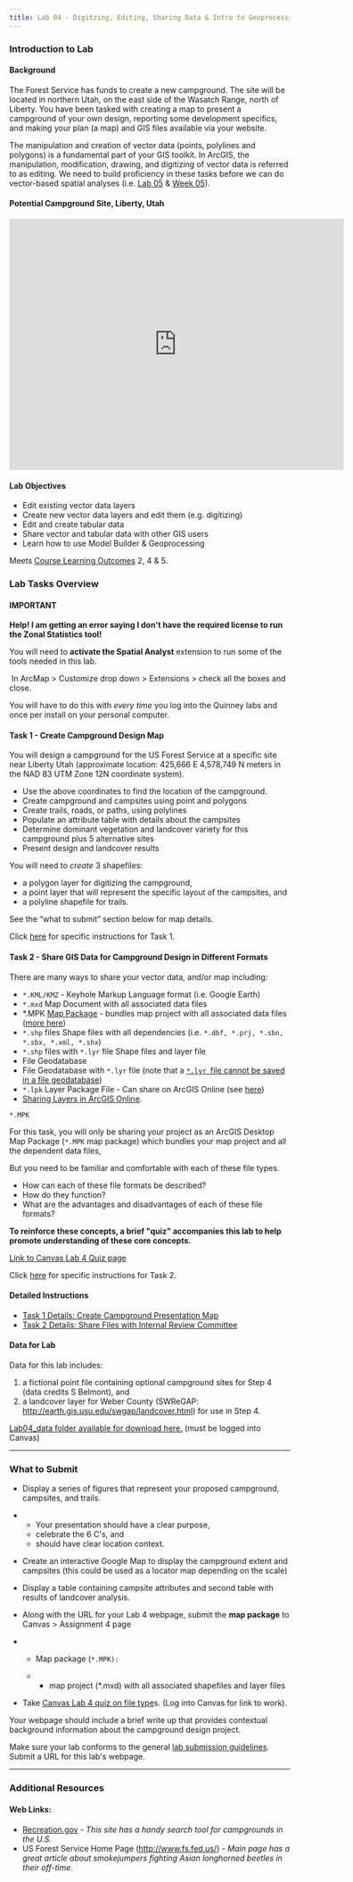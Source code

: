 ```yaml
---
title: Lab 04 - Digitzing, Editing, Sharing Data & Intro to Geoprocessing
---
```


### Introduction to Lab

#### Background

The Forest Service has funds to create a new campground.  The site will be located in northern Utah, on the east side of the Wasatch Range, north of Liberty.  You have been tasked with creating a map to present a campground of your own design, reporting some development specifics, and making your plan (a map) and GIS files available via your website. 

The manipulation and creation of vector data (points, polylines and polygons) is a fundamental part of your GIS toolkit. In ArcGIS, the manipulation, modification, drawing, and digitizing of vector data is referred to as editing. We need to build proficiency in these tasks before we can do vector-based spatial analyses (i.e. [Lab 05](http://gis.joewheaton.org/assignments/labs/lab05) & [Week 05](http://gis.joewheaton.org/topics/vector-analyses)). 

#### Potential Campground Site, Liberty, Utah

<iframe src="https://www.google.com/maps/embed?pb=!1m14!1m8!1m3!1d210336.77310429767!2d-111.790363!3d41.448546!3m2!1i1024!2i768!4f13.1!3m3!1m2!1s0x0%3A0x0!2zNDHCsDIxJzI0LjYiTiAxMTHCsDUzJzE5LjIiVw!5e1!3m2!1sen!2sus!4v1509377102060" width="600" height="450" frameborder="0" style="border:0" allowfullscreen></iframe>

#### Lab Objectives

- Edit existing vector data layers
- Create new vector data layers and edit them (e.g. digitizing)
- Edit and create tabular data
- Share vector and tabular data with other GIS users
- Learn how to use Model Builder & Geoprocessing

Meets [Course Learning Outcomes](http://gis.joewheaton.org/about/primary-learning-outcomes) 2, 4 & 5. 

### Lab Tasks Overview

#### IMPORTANT

**Help! I am getting an error saying I don't have the required license to run the Zonal Statistics tool!**

You will need to **activate the Spatial Analyst** extension to run some of the tools needed in this lab.

​    In ArcMap > Customize drop down > Extensions > check all the boxes and close.

You will have to do this with *every time* you log into the Quinney labs and once per install on your personal computer.

#### Task 1 - Create Campground Design Map

You will design a campground for the US Forest Service at a specific site near Liberty Utah (approximate location: 425,666 E 4,578,749 N meters in the NAD 83 UTM Zone 12N coordinate system).   

- Use the above coordinates to find the location of the campground.
- Create campground and campsites using point and polygons
- Create trails, roads, or paths, using polylines
- Populate an attribute table with details about the campsites
- Determine dominant vegetation and landcover variety for this campground plus 5 alternative sites
- Present design and landcover results

You will need to *create* 3 shapefiles: 

- a polygon layer for digitizing the campground, 
- a point layer that will represent the specific layout of the campsites, and 
- a polyline shapefile for trails. 

See the “what to submit” section below for map details.  

Click [here](http://gis.joewheaton.org/assignments/labs/lab04/task-1-specific-instructions) for specific instructions for Task 1.

#### Task 2 - Share GIS Data for Campground Design in Different Formats

There are many ways to share your vector data, and/or map including:

- `*.KML/KMZ` - Keyhole Markup Language format (i.e. Google Earth)
- `*.mxd` Map Document with all associated data files 
- *.MPK  [Map Package](http://help.arcgis.com/en/arcgisdesktop/10.0/help/index.html#//006600000403000000.htm) - bundles map project with all associated data files ([more here](http://www.geomattix.com/blog/what-i-love-about-arcgis-10-map-packages/))
- `*.shp` files Shape files with all dependencies (i.e. `*.dbf, *.prj, *.sbn, *.sbx, *.xml, *.shx`)
- `*.shp` files with `*.lyr` file Shape files and layer file
- File Geodatabase
- File Geodatabase with `*.lyr` file (note that a [`*.lyr `file cannot be saved in a file geodatabase](http://forumsstg.arcgis.com/threads/28274-Saving-Layer-Files-in-a-File-Geodatabase))
- `*.lpk` Layer Package File - Can share on ArcGIS Online (see [here](http://help.arcgis.com/en/arcgisdesktop/10.0/help/index.html#/What_is_ArcGIS/00v200000007000000/))
- [Sharing Layers in ArcGIS Online](http://help.arcgis.com/en/arcgisdesktop/10.0/help/index.html#/What_is_ArcGIS/00v200000007000000/).

```
*.MPK
```

For this task, you will only be sharing your project as an ArcGIS Desktop Map Package (`*.MPK` map package) which bundles your map project and all the dependent data files, 

But you need to be familiar and comfortable with each of these file types. 

- How can each of these file formats be described?  
- How do they function?  
- What are the advantages and disadvantages of each of these file formats?   

**To reinforce these concepts, a brief "quiz" accompanies this lab to help promote understanding of these core concepts.**

[Link to Canvas Lab 4 Quiz page](https://usu.instructure.com/courses/360981/quizzes/504498)

Click [here](http://gis.joewheaton.org/assignments/labs/lab04/task-2-details-share-files-with-internal-review-committee) for specific instructions for Task 2.

#### Detailed Instructions

- [Task 1 Details: Create Campground Presentation Map](http://gis.joewheaton.org/assignments/labs/lab04/task-1-specific-instructions)
- [Task 2 Details: Share Files with Internal Review Committee](http://gis.joewheaton.org/assignments/labs/lab04/task-2-details-share-files-with-internal-review-committee)

#### Data for Lab

Data for this lab includes: 

1. a fictional point file containing optional campground sites for Step 4 (data credits S Belmont), and 
2. a landcover layer for Weber County (SWReGAP: http://earth.gis.usu.edu/swgap/landcover.html) for use in Step 4.  

[Lab04_data folder available for download here.](https://usu.instructure.com/files/63543224/download?download_frd=1) (must be logged into Canvas)

------

### What to Submit

- Display a series of figures that represent your proposed campground, campsites, and trails. 

- - Your presentation should have a clear purpose, 
  - celebrate the 6 C's, and 
  - should have clear location context.

- Create an interactive Google Map to display the campground extent and campsites (this could be used as a locator map depending on the scale)

- Display a table containing campsite attributes and second table with results of landcover analysis.


- Along with the URL for your Lab 4 webpage, submit the **map package** to Canvas > Assignment 4 page


- - Map package (`*.MPK):`

  - - map project (*.mxd) with all associated shapefiles and layer files


- Take [Canvas Lab 4 quiz on file type](https://usu.instructure.com/courses/360981/quizzes/504498)s. (Log into Canvas for link to work).

Your webpage should include a brief write up that provides contextual background information about the campground design project.

Make sure your lab conforms to the general [lab submission guidelines](http://a/joewheaton.org/gis-wats-4930-6920/labs#TOC-Lab-Submission-Guidelines). Submit a URL for this lab's webpage.

------

### Additional Resources

#### 

#### Web Links:

- [Recreation.gov](http://recreation.gov/) - *This site has a handy search tool for campgrounds in the U.S.*
- US Forest Service Home Page (<http://www.fs.fed.us/>) - *Main page has a great article about smokejumpers fighting Asian longhorned beetles in their off-time.*